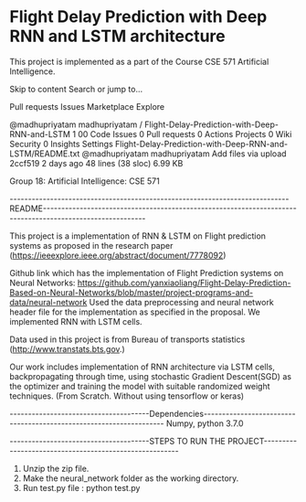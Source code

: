 # Flight Delay Prediction with Deep RNN and LSTM architecture

This project is implemented as a part of the Course CSE 571 Artificial Intelligence. 

Skip to content
Search or jump to…

Pull requests
Issues
Marketplace
Explore
 
@madhupriyatam 
madhupriyatam
/
Flight-Delay-Prediction-with-Deep-RNN-and-LSTM
1
00
 Code
 Issues 0
 Pull requests 0 Actions
 Projects 0
 Wiki
 Security 0
 Insights
 Settings
Flight-Delay-Prediction-with-Deep-RNN-and-LSTM/README.txt
@madhupriyatam madhupriyatam Add files via upload
2ccf519 2 days ago
48 lines (38 sloc)  6.99 KB
  
﻿Group 18: Artificial Intelligence: CSE 571

----------------------------------------------------------------------------README----------------------------------------------------------------------------------------------------------


This project is a implementation of RNN & LSTM on Flight prediction systems as proposed in the research paper (https://ieeexplore.ieee.org/abstract/document/7778092)

Github link which has the implementation of Flight Prediction systems on Neural Networks: https://github.com/yanxiaoliang/Flight-Delay-Prediction-Based-on-Neural-Networks/blob/master/project-programs-and-data/neural-network
Used the data preprocessing and neural network header file for the implementation as specified in the proposal. We implemented RNN with LSTM cells.

Data used in this project is from Bureau of transports statistics (http://www.transtats.bts.gov.)

Our work includes implementation of RNN architecture via LSTM cells, backpropagating through time, using stochastic 
Gradient Descent(SGD) as the optimizer and training the model with suitable randomized weight techniques. (From Scratch. Without using tensorflow or keras)

--------------------------------------Dependencies-------------------------------------------------------------------
Numpy, python 3.7.0

--------------------------------------STEPS TO RUN THE PROJECT-------------------------------------------------------
1. Unzip the zip file. 
2. Make the neural_network folder as the working directory.  
3. Run test.py file : python test.py  

